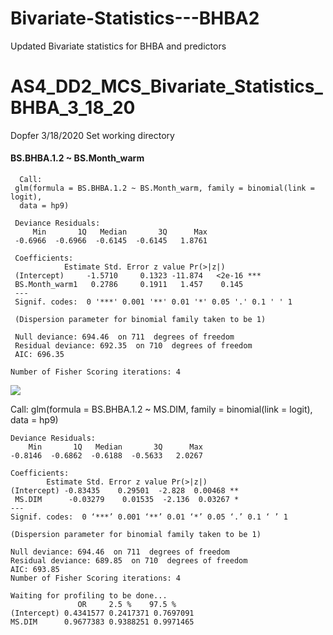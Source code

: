 # Bivariate-Statistics---BHBA2
Updated Bivariate statistics for BHBA and predictors
# AS4_DD2_MCS_Bivariate_Statistics_BHBA_3_18_20
Dopfer
3/18/2020
Set working directory

#### BS.BHBA.1.2 ~ BS.Month_warm

      Call:
     glm(formula = BS.BHBA.1.2 ~ BS.Month_warm, family = binomial(link = logit), 
      data = hp9)
 
     Deviance Residuals: 
         Min       1Q   Median       3Q      Max  
     -0.6966  -0.6966  -0.6145  -0.6145   1.8761  
 
     Coefficients:
                Estimate Std. Error z value Pr(>|z|)    
     (Intercept)     -1.5710     0.1323 -11.874   <2e-16 ***
     BS.Month_warm1   0.2786     0.1911   1.457    0.145    
     ---
     Signif. codes:  0 '***' 0.001 '**' 0.01 '*' 0.05 '.' 0.1 ' ' 1
 
     (Dispersion parameter for binomial family taken to be 1)

     Null deviance: 694.46  on 711  degrees of freedom
     Residual deviance: 692.35  on 710  degrees of freedom
     AIC: 696.35
 
    Number of Fisher Scoring iterations: 4


<img src="https://user-images.githubusercontent.com/61294969/77189745-0dfcad00-6aa6-11ea-9274-df57a926a5cb.png">


Call:
glm(formula = BS.BHBA.1.2 ~ MS.DIM, family = binomial(link = logit), 
    data = hp9)

    Deviance Residuals: 
        Min       1Q   Median       3Q      Max  
    -0.8146  -0.6862  -0.6188  -0.5633   2.0267  

    Coefficients:
            Estimate Std. Error z value Pr(>|z|)   
    (Intercept) -0.83435    0.29501  -2.828  0.00468 **
     MS.DIM      -0.03279    0.01535  -2.136  0.03267 * 
    ---
    Signif. codes:  0 ‘***’ 0.001 ‘**’ 0.01 ‘*’ 0.05 ‘.’ 0.1 ‘ ’ 1

    (Dispersion parameter for binomial family taken to be 1)

    Null deviance: 694.46  on 711  degrees of freedom
    Residual deviance: 689.85  on 710  degrees of freedom
    AIC: 693.85
    Number of Fisher Scoring iterations: 4

    Waiting for profiling to be done...
                   OR     2.5 %    97.5 %
    (Intercept) 0.4341577 0.2417371 0.7697091
    MS.DIM      0.9677383 0.9388251 0.9971465


